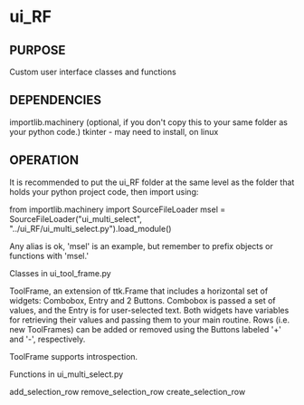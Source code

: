 # ui_RF

PURPOSE
-------
Custom user interface classes and functions


DEPENDENCIES
------------
importlib.machinery (optional, if you don't copy this to your same folder
                     as your python code.)
tkinter             - may need to install, on linux


OPERATION
---------
It is recommended to put the ui_RF folder at the same level as the
folder that holds your python project code, then import using:

   from importlib.machinery import SourceFileLoader
   msel = SourceFileLoader("ui_multi_select", "../ui_RF/ui_multi_select.py").load_module()

Any alias is ok, 'msel' is an example, but remember to prefix objects or 
functions with 'msel.'

Classes in ui_tool_frame.py

   ToolFrame, an extension of ttk.Frame that includes a horizontal set of
   widgets: Combobox, Entry and 2 Buttons. Combobox is passed a set of values, and the Entry is for user-selected text. 
   Both widgets have variables for retrieving their values and passing them to your main routine. Rows (i.e. new ToolFrames) 
   can be added or removed using the Buttons labeled '+' and '-', respectively.

   ToolFrame supports introspection.

Functions in ui_multi_select.py

   add_selection_row
   remove_selection_row
   create_selection_row
